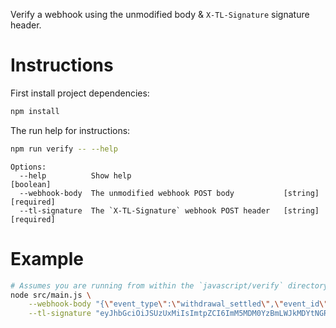 Verify a webhook using the unmodified body & `X-TL-Signature` signature header.

# Instructions
First install project dependencies:
```bash
npm install
```

The run help for instructions:
```bash
npm run verify -- --help
```

```text
Options:
  --help          Show help                                            [boolean]
  --webhook-body  The unmodified webhook POST body           [string] [required]
  --tl-signature  The `X-TL-Signature` webhook POST header   [string] [required]
```

# Example 
```sh
# Assumes you are running from within the `javascript/verify` directory
node src/main.js \
    --webhook-body "{\"event_type\":\"withdrawal_settled\",\"event_id\":\"de5940e7-d695-4dc4-b2ed-4cd2b8fa720d\",\"event_schema_version\":1,\"event_body\":{\"client_id\":\"sandbox-stefanpdeure2e-f7f4e2\",\"transaction_id\":\"d1c60b2c-c4a1-4888-9126-cc07e24528e5\",\"settled_at\":\"2021-08-03T13:13:53.910Z\"}}" \
    --tl-signature "eyJhbGciOiJSUzUxMiIsImtpZCI6ImM5MDM0YzBmLWJkMDYtNGRkMS05OGZlLWY2N2E1YTFhMDYwMSIsImprdSI6Imh0dHBzOi8vd2ViaG9va3MudHJ1ZWxheWVyLXNhbmRib3guY29tLy53ZWxsLWtub3duL2p3a3MifQ..Z1vvjNAk83eRE-KWkH9omhd6QkdeBog0YaqfhVOYKU9r8eWVYd2gsej_fcfV1jEKKL-iOt7a9qF5Htw1CJ08P7AqlWy4_-QjtNEkJ7uFEsHRNTAunROfha_Xrc7e0fNrdkyEq3WHJT5KmBXcz2xJILAleclKptAMPX_QEKoIdi6OHRM1yRKE1_0cbqlCynQdDMYIBn1PLSXN4OOUPUhQHEvc6UIRUMH0MRrW1XUesE0IWXmC-zB4Y6BD6zRu7Q0gZPlmEphS3GbzB-LQxHt45dvZXaSS45RPUBMT5PsqwKvWr0bHgF7SvAiDHusO14U2Q-9_Vgli-oqQdrG5VJgiUA"
```
